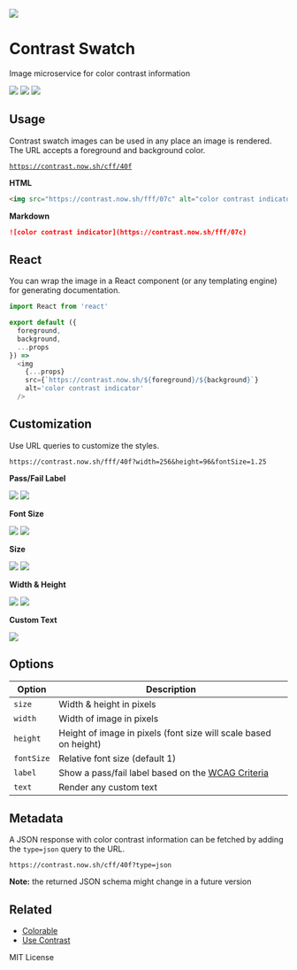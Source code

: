 
[![][hero]][hero]

[hero]: https://contrast.now.sh/cff/40f?size=256

# Contrast Swatch

Image microservice for color contrast information

[![][a]][a]
[![][b]][b]
[![][c]][c]

[a]: https://contrast.now.sh/bcf/409
[b]: https://contrast.now.sh/98f/206
[c]: https://contrast.now.sh/fff/40f

## Usage

Contrast swatch images can be used in any place an image is rendered.
The URL accepts a foreground and background color.

[`https://contrast.now.sh/cff/40f`][example]

[example]: https://contrast.now.sh/cff/40f

**HTML**

```html
<img src="https://contrast.now.sh/fff/07c" alt="color contrast indicator" />
```

**Markdown**

```md
![color contrast indicator](https://contrast.now.sh/fff/07c)
```

## React

You can wrap the image in a React component (or any templating engine) for generating documentation.

```js
import React from 'react'

export default ({
  foreground,
  background,
  ...props
}) =>
  <img
    {...props}
    src={`https://contrast.now.sh/${foreground}/${background}`}
    alt='color contrast indicator'
  />
```

## Customization

Use URL queries to customize the styles.

```
https://contrast.now.sh/fff/40f?width=256&height=96&fontSize=1.25
```

**Pass/Fail Label**

[![][pass]][pass]
[![][fail]][fail]

[pass]: https://contrast.now.sh/cff/40f?width=256&height=128&label=1
[fail]: https://contrast.now.sh/a6f/40f?width=256&height=128&label=1

**Font Size**

[![][smallfont]][smallfont]
[![][largefont]][largefont]

[smallfont]: https://contrast.now.sh/cff/40f?width=256&height=128&fontSize=0.5
[largefont]: https://contrast.now.sh/cff/40f?width=256&height=128&fontSize=2

**Size**

[![][large]][large]
[![][small]][small]

[large]: https://contrast.now.sh/cff/40f?size=320
[small]: https://contrast.now.sh/cff/40f?size=48

**Width & Height**

[![][wide]][wide]
[![][tall]][tall]

[wide]: https://contrast.now.sh/cff/40f?width=256&height=48
[tall]: https://contrast.now.sh/cff/40f?width=32&height=48

**Custom Text**

[![][text]][text]

[text]: https://contrast.now.sh/cff/40f?width=256&text=Aa

## Options


Option | Description
---|---
`size`      | Width & height in pixels
`width`     | Width of image in pixels
`height`    | Height of image in pixels (font size will scale based on height)
`fontSize`  | Relative font size (default 1)
`label`     | Show a pass/fail label based on the [WCAG Criteria][wcag]
`text`      | Render any custom text

## Metadata

A JSON response with color contrast information can be fetched by adding the `type=json` query to the URL.

```
https://contrast.now.sh/cff/40f?type=json
```

**Note:** the returned JSON schema might change in a future version

[wcag]: https://www.w3.org/TR/UNDERSTANDING-WCAG20/visual-audio-contrast-contrast.html

## Related

- [Colorable](https://colorable.jxnblk.com)
- [Use Contrast](https://usecontrast.com/)

MIT License
